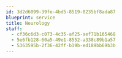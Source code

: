 ```yaml
---
id: 3d2d6099-39fe-4bd5-8519-8235bf8ada87
blueprint: service
title: Neurology
staff:
  - cf36c6d3-c073-4c35-af25-aef71b165468
  - 5e6fb128-60a5-49e1-8552-a338c89b1a57
  - 5363595b-2f36-42ff-b19b-ed189bb69b3b
---
```

